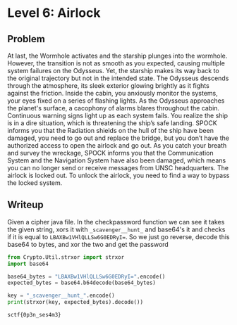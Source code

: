 # Level 6: Airlock

## Problem

At last, the Wormhole activates and the starship plunges into the wormhole. However, the transition is not as smooth as you expected, causing multiple system failures on the Odysseus. Yet, the starship makes its way back to the original trajectory but not in the intended state.
The Odysseus descends through the atmosphere, its sleek exterior glowing brightly as it fights against the friction. Inside the cabin, you anxiously monitor the systems, your eyes fixed on a series of flashing lights. As the Odysseus approaches the planet's surface, a cacophony of alarms blares throughout the cabin. Continuous warning signs light up as each system fails. You realize the ship is in a dire situation, which is threatening the ship’s safe landing.
SPOCK informs you that the Radiation shields on the hull of the ship have been damaged, you need to go out and replace the bridge, but you don’t have the authorized access to open the airlock and go out. As you catch your breath and survey the wreckage, SPOCK informs you that the Communication System and the Navigation System have also been damaged, which means you can no longer send or receive messages from UNSC headquarters.
The airlock is locked out. To unlock the airlock, you need to find a way to bypass the locked system.

## Writeup

Given a cipher java file. In the checkpassword function we can see it takes the given string, xors it with `_scavenger__hunt_` and base64's it and checks if it is equal to `LBAXBw1VHlQLLSw6G0EDRyI=`. So we just go reverse, decode this base64 to bytes, and xor the two and get the password

```python
from Crypto.Util.strxor import strxor
import base64

base64_bytes = "LBAXBw1VHlQLLSw6G0EDRyI=".encode()
expected_bytes = base64.b64decode(base64_bytes)

key = "_scavenger__hunt_".encode()
print(strxor(key, expected_bytes).decode())
```

`sctf{0p3n_ses4m3}`